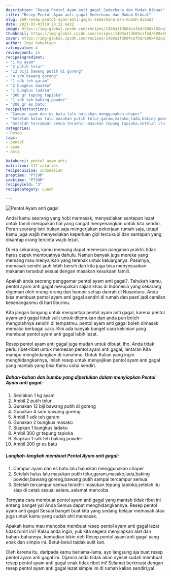 ```yaml
---
description: "Resep Pentol Ayam anti gagal Sederhana dan Mudah Dibuat"
title: "Resep Pentol Ayam anti gagal Sederhana dan Mudah Dibuat"
slug: 269-resep-pentol-ayam-anti-gagal-sederhana-dan-mudah-dibuat
date: 2021-03-03T19:20:32.642Z
image: https://img-global.cpcdn.com/recipes/1408a1fdb04cafbd/680x482cq70/pentol-ayam-anti-gagal-foto-resep-utama.jpg
thumbnail: https://img-global.cpcdn.com/recipes/1408a1fdb04cafbd/680x482cq70/pentol-ayam-anti-gagal-foto-resep-utama.jpg
cover: https://img-global.cpcdn.com/recipes/1408a1fdb04cafbd/680x482cq70/pentol-ayam-anti-gagal-foto-resep-utama.jpg
author: Inez Robertson
ratingvalue: 4
reviewcount: 15
recipeingredient:
- "1 kg ayam"
- "2 putih telur"
- "12 biji bawang putih di goreng"
- "4 sdm bawang goreng"
- "1 sdk teh garam"
- "2 bungkus masako"
- "1 bungkus ladaku"
- "300 gr tepung tapioka"
- "1 sdk teh baking powder"
- "200 gr es batu"
recipeinstructions:
- "Campur ayam dan es batu lalu haluskan menggunakan choper"
- "Setelah halus lalu masukan putih telur,garam,masako,lada,baking powder,bawang goreng,bawang putih sampai tercampur semua"
- "Setelah tercampur semua terakhir masukan tepung tapioka,setelah itu siap di cetak sesuai selera..selamat mencoba"
categories:
- Resep
tags:
- pentol
- ayam
- anti

katakunci: pentol ayam anti 
nutrition: 117 calories
recipecuisine: Indonesian
preptime: "PT19M"
cooktime: "PT30M"
recipeyield: "3"
recipecategory: Lunch

---
```



![Pentol Ayam anti gagal](https://img-global.cpcdn.com/recipes/1408a1fdb04cafbd/680x482cq70/pentol-ayam-anti-gagal-foto-resep-utama.jpg)

Andai kamu seorang yang hobi memasak, menyediakan santapan lezat untuk famili merupakan hal yang sangat menyenangkan untuk kita sendiri. Peran seorang istri bukan saja mengerjakan pekerjaan rumah saja, tetapi kamu juga wajib menyediakan keperluan gizi tercukupi dan santapan yang disantap orang tercinta wajib lezat.

Di era  sekarang, kamu memang dapat memesan panganan praktis tidak harus capek membuatnya dahulu. Namun banyak juga mereka yang memang mau menyajikan yang terenak untuk keluarganya. Pasalnya, memasak sendiri jauh lebih bersih dan kita juga bisa menyesuaikan makanan tersebut sesuai dengan masakan kesukaan famili. 



Apakah anda seorang penggemar pentol ayam anti gagal?. Tahukah kamu, pentol ayam anti gagal merupakan sajian khas di Indonesia yang sekarang digemari oleh orang-orang dari hampir setiap daerah di Nusantara. Anda bisa membuat pentol ayam anti gagal sendiri di rumah dan pasti jadi camilan kesenanganmu di hari liburmu.

Kita jangan bingung untuk menyantap pentol ayam anti gagal, karena pentol ayam anti gagal tidak sulit untuk ditemukan dan anda pun boleh mengolahnya sendiri di tempatmu. pentol ayam anti gagal boleh dimasak memalui berbagai cara. Kini ada banyak banget cara kekinian yang membuat pentol ayam anti gagal lebih lezat.

Resep pentol ayam anti gagal juga mudah untuk dibuat, lho. Anda tidak perlu ribet-ribet untuk memesan pentol ayam anti gagal, lantaran Kita mampu menghidangkan di rumahmu. Untuk Kalian yang ingin menghidangkannya, inilah resep untuk menyajikan pentol ayam anti gagal yang mantab yang bisa Kamu coba sendiri.

<!--inarticleads1-->

##### Bahan-bahan dan bumbu yang diperlukan dalam menyiapkan Pentol Ayam anti gagal:

1. Sediakan 1 kg ayam
1. Ambil 2 putih telur
1. Gunakan 12 biji bawang putih di goreng
1. Gunakan 4 sdm bawang goreng
1. Ambil 1 sdk teh garam
1. Gunakan 2 bungkus masako
1. Siapkan 1 bungkus ladaku
1. Ambil 300 gr tepung tapioka
1. Siapkan 1 sdk teh baking powder
1. Ambil 200 gr es batu




<!--inarticleads2-->

##### Langkah-langkah membuat Pentol Ayam anti gagal:

1. Campur ayam dan es batu lalu haluskan menggunakan choper
1. Setelah halus lalu masukan putih telur,garam,masako,lada,baking powder,bawang goreng,bawang putih sampai tercampur semua
1. Setelah tercampur semua terakhir masukan tepung tapioka,setelah itu siap di cetak sesuai selera..selamat mencoba




Ternyata cara membuat pentol ayam anti gagal yang mantab tidak ribet ini enteng banget ya! Anda Semua dapat menghidangkannya. Resep pentol ayam anti gagal Sesuai banget buat kita yang sedang belajar memasak atau juga untuk kamu yang sudah ahli memasak.

Apakah kamu mau mencoba membuat resep pentol ayam anti gagal lezat tidak rumit ini? Kalau anda ingin, yuk kita segera menyiapkan alat dan bahan-bahannya, kemudian bikin deh Resep pentol ayam anti gagal yang enak dan simple ini. Betul-betul taidak sulit kan. 

Oleh karena itu, daripada kamu berlama-lama, ayo langsung aja buat resep pentol ayam anti gagal ini. Dijamin anda tiidak akan nyesel sudah membuat resep pentol ayam anti gagal enak tidak ribet ini! Selamat berkreasi dengan resep pentol ayam anti gagal lezat simple ini di rumah kalian sendiri,ya!.

